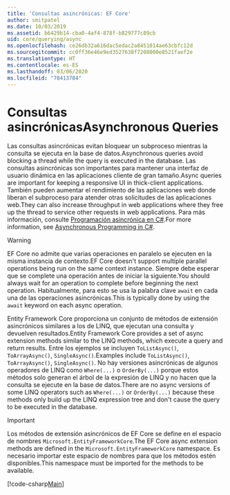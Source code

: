 ```yaml
---
title: 'Consultas asincrónicas: EF Core'
author: smitpatel
ms.date: 10/03/2019
ms.assetid: b6429b14-cba0-4af4-878f-b829777c89cb
uid: core/querying/async
ms.openlocfilehash: ce26db32a616dac5edac2a8451014ae63cbfc12d
ms.sourcegitcommit: cc0ff36e46e9ed3527638f7208000e8521faef2e
ms.translationtype: HT
ms.contentlocale: es-ES
ms.lasthandoff: 03/06/2020
ms.locfileid: "78413784"
---
```

# <a name="asynchronous-queries"></a><span data-ttu-id="5856b-102">Consultas asincrónicas</span><span class="sxs-lookup"><span data-stu-id="5856b-102">Asynchronous Queries</span></span>

<span data-ttu-id="5856b-103">Las consultas asincrónicas evitan bloquear un subproceso mientras la consulta se ejecuta en la base de datos.</span><span class="sxs-lookup"><span data-stu-id="5856b-103">Asynchronous queries avoid blocking a thread while the query is executed in the database.</span></span> <span data-ttu-id="5856b-104">Las consultas asincrónicas son importantes para mantener una interfaz de usuario dinámica en las aplicaciones cliente de gran tamaño.</span><span class="sxs-lookup"><span data-stu-id="5856b-104">Async queries are important for keeping a responsive UI in thick-client applications.</span></span> <span data-ttu-id="5856b-105">También pueden aumentar el rendimiento de las aplicaciones web donde liberan el subproceso para atender otras solicitudes de las aplicaciones web.</span><span class="sxs-lookup"><span data-stu-id="5856b-105">They can also increase throughput in web applications where they free up the thread to service other requests in web applications.</span></span> <span data-ttu-id="5856b-106">Para más información, consulte [Programación asincrónica en C#](/dotnet/csharp/async).</span><span class="sxs-lookup"><span data-stu-id="5856b-106">For more information, see [Asynchronous Programming in C#](/dotnet/csharp/async).</span></span>

> [!WARNING]  
> <span data-ttu-id="5856b-107">EF Core no admite que varias operaciones en paralelo se ejecuten en la misma instancia de contexto.</span><span class="sxs-lookup"><span data-stu-id="5856b-107">EF Core doesn't support multiple parallel operations being run on the same context instance.</span></span> <span data-ttu-id="5856b-108">Siempre debe esperar que se complete una operación antes de iniciar la siguiente.</span><span class="sxs-lookup"><span data-stu-id="5856b-108">You should always wait for an operation to complete before beginning the next operation.</span></span> <span data-ttu-id="5856b-109">Habitualmente, para esto se usa la palabra clave `await` en cada una de las operaciones asincrónicas.</span><span class="sxs-lookup"><span data-stu-id="5856b-109">This is typically done by using the `await` keyword on each async operation.</span></span>

<span data-ttu-id="5856b-110">Entity Framework Core proporciona un conjunto de métodos de extensión asincrónicos similares a los de LINQ, que ejecutan una consulta y devuelven resultados.</span><span class="sxs-lookup"><span data-stu-id="5856b-110">Entity Framework Core provides a set of async extension methods similar to the LINQ methods, which execute a query and return results.</span></span> <span data-ttu-id="5856b-111">Entre los ejemplos se incluyen `ToListAsync()`, `ToArrayAsync()`, `SingleAsync()`.</span><span class="sxs-lookup"><span data-stu-id="5856b-111">Examples include `ToListAsync()`, `ToArrayAsync()`, `SingleAsync()`.</span></span> <span data-ttu-id="5856b-112">No hay versiones asincrónicas de algunos operadores de LINQ como `Where(...)` o `OrderBy(...)` porque estos métodos solo generan el árbol de la expresión de LINQ y no hacen que la consulta se ejecute en la base de datos.</span><span class="sxs-lookup"><span data-stu-id="5856b-112">There are no async versions of some LINQ operators such as `Where(...)` or `OrderBy(...)` because these methods only build up the LINQ expression tree and don't cause the query to be executed in the database.</span></span>

> [!IMPORTANT]  
> <span data-ttu-id="5856b-113">Los métodos de extensión asincrónicos de EF Core se define en el espacio de nombres `Microsoft.EntityFrameworkCore`.</span><span class="sxs-lookup"><span data-stu-id="5856b-113">The EF Core async extension methods are defined in the `Microsoft.EntityFrameworkCore` namespace.</span></span> <span data-ttu-id="5856b-114">Es necesario importar este espacio de nombres para que los métodos estén disponibles.</span><span class="sxs-lookup"><span data-stu-id="5856b-114">This namespace must be imported for the methods to be available.</span></span>

[!code-csharp[Main](../../../samples/core/Querying/Async/Sample.cs#ToListAsync)]

